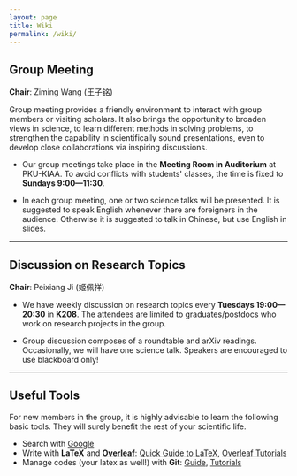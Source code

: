 ```yaml
---
layout: page
title: Wiki
permalink: /wiki/
---
```


<style>
table {
  font-family: arial, sans-serif;
  border-collapse: collapse;
  width: 100%;
}

td, th {
  border: 1px solid #dddddd;
  text-align: left;
  padding: 8px;
}

tr:nth-child(odd) {
  background-color: #dddddd;
}
</style>

## Group Meeting

**Chair**: Ziming Wang (王子铭)

Group meeting provides a friendly environment to interact with group members or
visiting scholars.  It also brings the opportunity to broaden views in science,
to learn different methods in solving problems, to strengthen the capability in
scientifically sound presentations, even to develop close collaborations via
inspiring discussions. 

- Our group meetings take place in the <b>Meeting Room in Auditorium</b> at
PKU-KIAA. To avoid conflicts with students' classes, the time is fixed to
<b>Sundays 9:00—11:30</b>.

- In each group meeting, one or two science talks will be presented. It is
suggested to speak English whenever there are foreigners in the audience.
Otherwise it is suggested to talk in Chinese, but use English in slides.

<p></p>

---

## Discussion on Research Topics

**Chair**: Peixiang Ji (姬佩祥)

- We have weekly discussion on research topics every **Tuesdays 19:00—20:30** in
**K208**. The attendees are limited to graduates/postdocs who work on research
projects in the group.

- Group discussion composes of a roundtable and arXiv readings. Occasionally, we
will have one science talk. Speakers are encouraged to use blackboard only!

<p></p>

---

## Useful Tools

For new members in the group, it is highly advisable to learn the following basic tools. They will surely benefit the rest of your scientific life.

- Search with [Google](https://www.google.com/ncr)
- Write with **LaTeX** and [**Overleaf**](https://www.overleaf.com): [Quick Guide to LaTeX](https://www.overleaf.com/latex/templates/a-quick-guide-to-latex/fghqpfgnxggz), [Overleaf Tutorials](https://www.overleaf.com/learn/latex/Tutorials)
- Manage codes (your latex as well!) with **Git**: [Guide](http://rogerdudler.github.io/git-guide/), [Tutorials](https://www.atlassian.com/git/tutorials)
